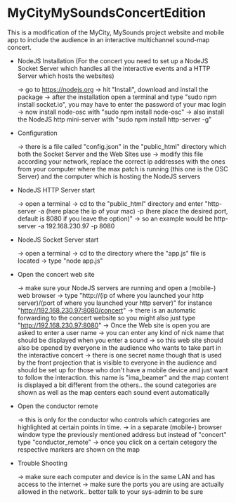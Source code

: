 # MyCityMySoundsConcertEdition
This is a modification of the MyCity, MySounds project website and mobile app to include the audience in an interactive multichannel sound-map concert.

*	NodeJS Installation
	(For the concert you need to set up a NodeJS Socket Server which handles all the interactive events and a HTTP Server which hosts the websites)

	-> go to https://nodejs.org
	-> hit "Install", download and install the package
	-> after the installation open a terminal and type "sudo npm install socket.io", you may have to enter the password of your mac login
	-> now install node-osc with "sudo npm install node-osc"
	-> also install the NodeJS http mini-server with "sudo npm install http-server -g"

*	Configuration

	-> there is a file called "config.json" in the "public_html" directory which both the Socket Server and the Web Sites use
	-> modify this file according your network, replace the correct ip addresses with the ones from your computer where the max patch is running (this one is the OSC Server) and the computer which is hosting the NodeJS servers

*	NodeJS HTTP Server start

	-> open a terminal
	-> cd to the "public_html" directory and enter "http-server -a (here place the ip of your mac) -p (here place the desired port, default is 8080 if you leave the option)"
	-> so an example would be http-server -a 192.168.230.97 -p 8080

*	NodeJS Socket Server start

	-> open a terminal
	-> cd to the directory where the "app.js" file is located
	-> type "node app.js" 

*	Open the concert web site

	-> make sure your NodeJS servers are running and open a (mobile-) web browser
	-> type "http://(ip of where you launched your http server)/(port of where you launched your http server)" for instance "http://192.168.230.97:8080/concert"
	-> there is an automatic forwarding to the concert website so you might also just type "http://192.168.230.97:8080"
	-> Once the Web site is open you are asked to enter a user name
	-> you can enter any kind of nick name that should be displayed when you enter a sound
	-> so this web site should also be opened by everyone in the audience who wants to take part in the interactive concert
	-> there is one secret name though that is used by the front projection that is visible to everyone in the audience and should be set up for those who don't have a mobile device and just want to follow the interaction. this name is "ima_beamer" and the map content is displayed a bit different from the others.. the sound categories are shown as well as the map centers each sound event automatically

*	Open the conductor remote

	-> this is only for the conductor who controls which categories are highlighted at certain points in time.
	-> in a separate (mobile-) browser window type the previously mentioned address but instead of "concert" type "conductor_remote"
	-> once you click on a certain cetegory the respective markers are shown on the map	

*	Trouble Shooting

	-> make sure each computer and device is in the same LAN and has access to the internet
	-> make sure the ports you are using are actually allowed in the network.. better talk to your sys-admin to be sure

	